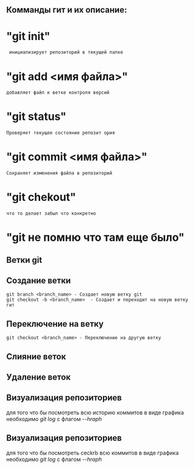 ## Комманды гит и их описание:
# "git init"
     инициализирует репозиторий в текущей папке
# "git add <имя файла>"
    добавляет файл к ветке контроля версий
# "git status"
    Проверяет текущее состояние репозит ория
# "git commit <имя файла>"
    Сохраняет изменения файла в репозиторий
# "git chekout"
    что то делает забыл что конкретно
# "git не помню что там еще было"
## Ветки git

## Создание ветки
    git branch <branch_name> - Создает новую ветку git
    git checkout -b <branch_name>  - Создает и переходит на новую ветку гит

## Переключение на ветку
    git checkout <branch_name> - Переключение на другую ветку

## Слияние веток

## Удаление веток

## Визуализация репозиториев
для того что бы посмотреть всю историю коммитов в виде графика
необходимо  *git log* с флагом *--hraph*



## Визуализация репозиториев
для того что бы посмотреть  ceckrb  всю  коммитов в виде графика
необходимо  *git log* с флагом *--hraph*